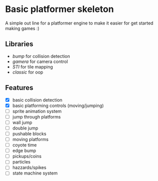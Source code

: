 # Basic platformer skeleton

A simple out line for a platformer engine to make it easier for get started making games :)

## Libraries
- *bump* for collision detection
- *gamera* for camera control
- *STI* for tile mapping
- *classic* for oop

## Features
- [x] basic collision detection
- [x] basic platforming controls (moving/jumping)
- [ ] sprite animation system
- [ ] jump through platforms
- [ ] wall jump
- [ ] double jump
- [ ] pushable blocks
- [ ] moving platforms
- [ ] coyote time
- [ ] edge bump
- [ ] pickups/coins
- [ ] particles
- [ ] hazzards/spikes
- [ ] state machine system